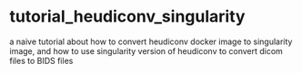 # tutorial_heudiconv_singularity
a naive tutorial about how to convert heudiconv docker image to singularity image, and how to use singularity version of heudiconv to convert dicom files to BIDS files
